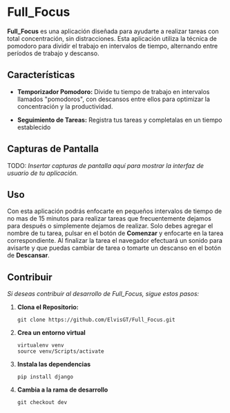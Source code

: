 # Full_Focus

**Full_Focus** es una aplicación diseñada para ayudarte a realizar tareas con total concentración, sin distracciones. Esta aplicación utiliza la técnica de pomodoro para dividir el trabajo en intervalos de tiempo, alternando entre períodos de trabajo y descanso.

## Características

- **Temporizador Pomodoro:** Divide tu tiempo de trabajo en intervalos llamados "pomodoros", con descansos entre ellos para optimizar la concentración y la productividad.

- **Seguimiento de Tareas:** Registra tus tareas y completalas en un tiempo establecido

## Capturas de Pantalla

TODO: _Insertar capturas de pantalla aquí para mostrar la interfaz de usuario de tu aplicación._


## Uso

Con esta aplicación podrás enfocarte en pequeños intervalos de tiempo de no mas de 15 minutos para realizar tareas que frecuentemente dejamos para después o simplemente dejamos de realizar. Solo debes agregar el nombre de tu tarea, pulsar en el botón de **Comenzar** y enfocarte en la tarea correspondiente. Al finalizar la tarea el navegador efectuará un sonido para avisarte y que puedas cambiar de tarea o tomarte un descanso en el botón de **Descansar**. 

## Contribuir

_Si deseas contribuir al desarrollo de Full_Focus, sigue estos pasos:_

1. **Clona el Repositorio:**
   ```
   git clone https://github.com/ElvisGT/Full_Focus.git

   ```

2. **Crea un entorno virtual**
    ```
    virtualenv venv
	source venv/Scripts/activate

    ```

3. **Instala las dependencias**
    ```
    pip install django

    ```

4. **Cambia a la rama de desarrollo**
    ```
    git checkout dev

    ```
